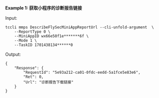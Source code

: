 **Example 1: 获取小程序的诊断报告链接**



Input: 

```
tccli mmps DescribeFlySecMiniAppReportUrl --cli-unfold-argument  \
    --ReportType 0 \
    --MiniAppID wx66e50f1e*******6f \
    --Mode 1 \
    --TaskID 1701438134******0
```

Output: 
```
{
    "Response": {
        "RequestId": "5e93a212-ca01-0fdc-eedd-5a1fce5e83e6",
        "Ret": 0,
        "Url": "诊断报告下载链接"
    }
}
```

